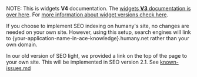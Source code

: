 NOTE: This is widgets **V4** documentation. The [widgets **V3** documentation is over here](https://github.com/Humany/humany-docs/tree/v3/seo). For [more information about widget versions check here](https://github.com/Humany/humany-docs/widgets/versions.md).

If you choose to implement SEO indexing on humany's site, no changes are needed on your own site.
However, using this setup, search engines will link to {your-application-name-in-ace-knowledge}.humany.net rather than your own domain.

In our old version of SEO light, we provided a link on the top of the page to your own site. This will be implemented in SEO version 2.1. See [known-issues.md](known-issues.md)  

